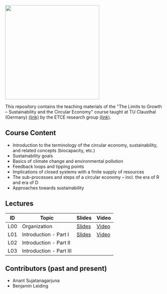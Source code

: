 <img src="https://www.presse.tu-clausthal.de/fileadmin/Presse/images/Corporate_Design/Logo/Logo_TUC_en_CMYK.jpg" width="300">

This repository contains the teaching materials of the "The Limits to Growth – Sustainability and the Circular Economy" course taught at TU Clausthal (Germany) [(link)](https://www.isse.tu-clausthal.de/en/) by the ETCE research group [(link)](https://etce-lab.com).

## Course Content

- Introduction to the terminology of the circular economy, sustainability, and related concepts (biocapacity, etc.)
- Sustainability goals
- Basics of climate change and environmental pollution
- Feedback loops and tipping points
- Implications of closed systems with a finite supply of resources
- The sub-processes and steps of a circular economy – incl. the era of R and era of D
- Approaches towards sustainability


## Lectures

| ID    | Topic                                   | Slides                                                | Video |
|-------|-----------------------------------------|-------------------------------------------------------|-------|
| L00   | Organization                            | [Slides](LTG-L00-Organization.pdf)                    | [Video](https://video.tu-clausthal.de/vorlesung/the-limits-to-growth-sustainability-and-the-circular-economy_1270.html?jwsource=cl) |
| L01   | Introduction - Part I  		              | [Slides](LTG-L01-Introduction-I.pdf)							    | [Video](https://video.tu-clausthal.de/vorlesung/the-limits-to-growth-sustainability-and-the-circular-economy_1270.html?jwsource=cl) |
| L02   | Introduction - Part II  		            | 							 |       |
| L03   | Introduction - Part III  		            | 							 |       |

## Contributors (past and present)
- Anant Sujatanagarjuna
- Benjamin Leiding



